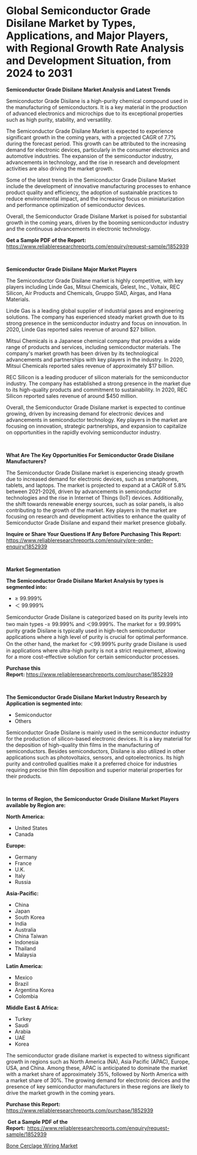 <p><h1>Global Semiconductor Grade Disilane Market by Types, Applications, and Major Players, with Regional Growth Rate Analysis and Development Situation, from 2024 to 2031</h1></p><p><strong>Semiconductor Grade Disilane Market Analysis and Latest Trends</strong></p>
<p><p>Semiconductor Grade Disilane is a high-purity chemical compound used in the manufacturing of semiconductors. It is a key material in the production of advanced electronics and microchips due to its exceptional properties such as high purity, stability, and versatility.</p><p>The Semiconductor Grade Disilane Market is expected to experience significant growth in the coming years, with a projected CAGR of 7.7% during the forecast period. This growth can be attributed to the increasing demand for electronic devices, particularly in the consumer electronics and automotive industries. The expansion of the semiconductor industry, advancements in technology, and the rise in research and development activities are also driving the market growth.</p><p>Some of the latest trends in the Semiconductor Grade Disilane Market include the development of innovative manufacturing processes to enhance product quality and efficiency, the adoption of sustainable practices to reduce environmental impact, and the increasing focus on miniaturization and performance optimization of semiconductor devices.</p><p>Overall, the Semiconductor Grade Disilane Market is poised for substantial growth in the coming years, driven by the booming semiconductor industry and the continuous advancements in electronic technology.</p></p>
<p><strong>Get a Sample PDF of the Report:&nbsp;</strong> <a href="https://www.reliableresearchreports.com/enquiry/request-sample/1852939">https://www.reliableresearchreports.com/enquiry/request-sample/1852939</a></p>
<p>&nbsp;</p>
<p><strong>Semiconductor Grade Disilane Major Market Players</strong></p>
<p><p>The Semiconductor Grade Disilane market is highly competitive, with key players including Linde Gas, Mitsui Chemicals, Gelest, Inc., Voltaix, REC Silicon, Air Products and Chemicals, Gruppo SIAD, Airgas, and Hana Materials.</p><p>Linde Gas is a leading global supplier of industrial gases and engineering solutions. The company has experienced steady market growth due to its strong presence in the semiconductor industry and focus on innovation. In 2020, Linde Gas reported sales revenue of around $27 billion.</p><p>Mitsui Chemicals is a Japanese chemical company that provides a wide range of products and services, including semiconductor materials. The company's market growth has been driven by its technological advancements and partnerships with key players in the industry. In 2020, Mitsui Chemicals reported sales revenue of approximately $17 billion.</p><p>REC Silicon is a leading producer of silicon materials for the semiconductor industry. The company has established a strong presence in the market due to its high-quality products and commitment to sustainability. In 2020, REC Silicon reported sales revenue of around $450 million.</p><p>Overall, the Semiconductor Grade Disilane market is expected to continue growing, driven by increasing demand for electronic devices and advancements in semiconductor technology. Key players in the market are focusing on innovation, strategic partnerships, and expansion to capitalize on opportunities in the rapidly evolving semiconductor industry.</p></p>
<p>&nbsp;</p>
<p><strong>What Are The Key Opportunities For Semiconductor Grade Disilane Manufacturers?</strong></p>
<p><p>The Semiconductor Grade Disilane market is experiencing steady growth due to increased demand for electronic devices, such as smartphones, tablets, and laptops. The market is projected to expand at a CAGR of 5.8% between 2021-2026, driven by advancements in semiconductor technologies and the rise in Internet of Things (IoT) devices. Additionally, the shift towards renewable energy sources, such as solar panels, is also contributing to the growth of the market. Key players in the market are focusing on research and development activities to enhance the quality of Semiconductor Grade Disilane and expand their market presence globally.</p></p>
<p><strong>Inquire or Share Your Questions If Any Before Purchasing This Report:</strong> <a href="https://www.reliableresearchreports.com/enquiry/pre-order-enquiry/1852939">https://www.reliableresearchreports.com/enquiry/pre-order-enquiry/1852939</a></p>
<p>&nbsp;</p>
<p><strong>Market Segmentation</strong></p>
<p><strong>The Semiconductor Grade Disilane Market Analysis by types is segmented into:</strong></p>
<p><ul><li>≥ 99.999%</li><li>＜ 99.999%</li></ul></p>
<p><p>Semiconductor Grade Disilane is categorized based on its purity levels into two main types -≥ 99.999% and ＜99.999%. The market for ≥ 99.999% purity grade Disilane is typically used in high-tech semiconductor applications where a high level of purity is crucial for optimal performance. On the other hand, the market for ＜99.999% purity grade Disilane is used in applications where ultra-high purity is not a strict requirement, allowing for a more cost-effective solution for certain semiconductor processes.</p></p>
<p><strong>Purchase this Report:&nbsp;</strong><a href="https://www.reliableresearchreports.com/purchase/1852939">https://www.reliableresearchreports.com/purchase/1852939</a></p>
<p>&nbsp;</p>
<p><strong>The Semiconductor Grade Disilane Market Industry Research by Application is segmented into:</strong></p>
<p><ul><li>Semiconductor</li><li>Others</li></ul></p>
<p><p>Semiconductor Grade Disilane is mainly used in the semiconductor industry for the production of silicon-based electronic devices. It is a key material for the deposition of high-quality thin films in the manufacturing of semiconductors. Besides semiconductors, Disilane is also utilized in other applications such as photovoltaics, sensors, and optoelectronics. Its high purity and controlled qualities make it a preferred choice for industries requiring precise thin film deposition and superior material properties for their products.</p></p>
<p>&nbsp;</p>
<p><strong>In terms of Region, the Semiconductor Grade Disilane Market Players available by Region are:</strong></p>
<p>
    <p> <strong> North America: </strong>
        <ul>
            <li>United States</li>
            <li>Canada</li>
        </ul>
        </p> 
    <p> <strong> Europe: </strong>
        <ul>
            <li>Germany</li>
            <li>France</li>
            <li>U.K.</li>
            <li>Italy</li>
            <li>Russia</li>
        </ul>
        </p> 
    <p> <strong> Asia-Pacific: </strong>
        <ul>
            <li>China</li>
            <li>Japan</li>
            <li>South Korea</li>
            <li>India</li>
            <li>Australia</li>
            <li>China Taiwan</li>
            <li>Indonesia</li>
            <li>Thailand</li>
            <li>Malaysia</li>
        </ul>
        </p> 
    <p> <strong> Latin America: </strong>
        <ul>
            <li>Mexico</li>
            <li>Brazil</li>
            <li>Argentina Korea</li>
            <li>Colombia</li>
        </ul>
        </p> 
    <p> <strong> Middle East & Africa: </strong>
        <ul>
            <li>Turkey</li>
            <li>Saudi</li>
            <li>Arabia</li>
            <li>UAE</li>
            <li>Korea</li>
        </ul>
    </p>
    </p>
<p><p>The semiconductor grade disilane market is expected to witness significant growth in regions such as North America (NA), Asia Pacific (APAC), Europe, USA, and China. Among these, APAC is anticipated to dominate the market with a market share of approximately 35%, followed by North America with a market share of 30%. The growing demand for electronic devices and the presence of key semiconductor manufacturers in these regions are likely to drive the market growth in the coming years.</p></p>
<p><strong>Purchase this Report: </strong><a href="https://www.reliableresearchreports.com/purchase/1852939">https://www.reliableresearchreports.com/purchase/1852939</a></p>
<p>&nbsp;<strong>Get a Sample PDF of the Report:&nbsp;&nbsp;</strong><a href="https://www.reliableresearchreports.com/enquiry/request-sample/1852939">https://www.reliableresearchreports.com/enquiry/request-sample/1852939</a></p>
<p><strong></strong></p>
<p><p><a href="https://meowing-lemming-dd3.notion.site/Bone-Cerclage-Wiring-Market-Size-Evaluating-its-Market-Trends-Growth-and-Projections-2024-2031-e4c77c6c81774ed8891f3d9aaf27901f">Bone Cerclage Wiring Market</a></p></p>